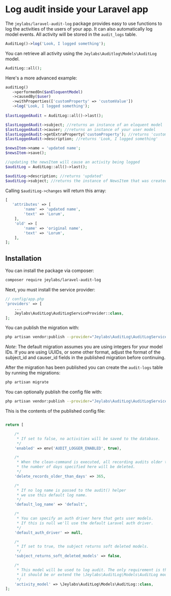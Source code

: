 # Log audit inside your Laravel app

The `jeylabs/laravel-audit-log` package provides easy to use functions to log the activities of the users of your app. It can also automatically log model events. All activity will be stored in the `audit_logs` table.


```php
AuditLog()->log('Look, I logged something');
```

You can retrieve all activity using the `Jeylabs\Auditlog\Models\AuditLog` model.

```php
AuditLog::all();
```

Here's a more advanced example:
```php
auditLog()
   ->performedOn($anEloquentModel)
   ->causedBy($user)
   ->withProperties(['customProperty' => 'customValue'])
   ->log('Look, I logged something');
   
$lastLoggedAudit = AuditLog::all()->last();

$lastLoggedAudit->subject; //returns an instance of an eloquent model
$lastLoggedAudit->causer; //returns an instance of your user model
$lastLoggedAudit->getExtraProperty('customProperty'); //returns 'customValue'
$lastLoggedAudit->description; //returns 'Look, I logged something'
```

```php
$newsItem->name = 'updated name';
$newsItem->save();

//updating the newsItem will cause an activity being logged
$auditLog = AuditLog::all()->last();

$auditLog->description; //returns 'updated'
$auditLog->subject; //returns the instance of NewsItem that was created
```

Calling `$auditLog->changes` will return this array:

```php
[
   'attributes' => [
        'name' => 'updated name',
        'text' => 'Lorum',
    ],
    'old' => [
        'name' => 'original name',
        'text' => 'Lorum',
    ],
];
```


## Installation

You can install the package via composer:

``` bash
composer require jeylabs/laravel-audit-log
```

Next, you must install the service provider:

```php
// config/app.php
'providers' => [
    ...
    Jeylabs\AuditLog\AuditLogServiceProvider::class,
];
```

You can publish the migration with:
```bash
php artisan vendor:publish --provider="Jeylabs\AuditLog\AuditLogServiceProvider" --tag="migrations"
```

*Note*: The default migration assumes you are using integers for your model IDs. If you are using UUIDs, or some other format, adjust the format of the subject_id and causer_id fields in the published migration before continuing.

After the migration has been published you can create the `audit-logs` table by running the migrations:


```bash
php artisan migrate
```

You can optionally publish the config file with:
```bash
php artisan vendor:publish --provider="Jeylabs\AuditLog\AuditLogServiceProvider" --tag="config"
```

This is the contents of the published config file:

```php

return [

    /*
     * If set to false, no activities will be saved to the database.
     */
    'enabled' => env('AUDIT_LOGGER_ENABLED', true),

    /*
     * When the clean-command is executed, all recording audits older than
     * the number of days specified here will be deleted.
     */
    'delete_records_older_than_days' => 365,

    /*
     * If no log name is passed to the audit() helper
     * we use this default log name.
     */
    'default_log_name' => 'default',

    /*
     * You can specify an auth driver here that gets user models.
     * If this is null we'll use the default Laravel auth driver.
     */
    'default_auth_driver' => null,

    /*
     * If set to true, the subject returns soft deleted models.
     */
    'subject_returns_soft_deleted_models' => false,

    /*
     * This model will be used to log audit. The only requirement is that
     * it should be or extend the \Jeylabs\AuditLog\Models\AuditLog model.
     */
    'activity_model' => \Jeylabs\AuditLog\Models\AuditLog::class,
];
```